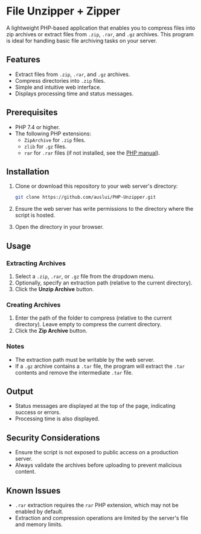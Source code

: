 # File Unzipper + Zipper

A lightweight PHP-based application that enables you to compress files into zip archives or extract files from `.zip`, `.rar`, and `.gz` archives. This program is ideal for handling basic file archiving tasks on your server.

## Features

- Extract files from `.zip`, `.rar`, and `.gz` archives.
- Compress directories into `.zip` files.
- Simple and intuitive web interface.
- Displays processing time and status messages.

## Prerequisites

- PHP 7.4 or higher.
- The following PHP extensions:
  - `ZipArchive` for `.zip` files.
  - `zlib` for `.gz` files.
  - `rar` for `.rar` files (if not installed, see the [PHP manual](http://php.net/manual/en/rar.installation.php)).

## Installation

1. Clone or download this repository to your web server's directory:
   ```bash
   git clone https://github.com/auslui/PHP-Unzipper.git
   ```

2. Ensure the web server has write permissions to the directory where the script is hosted.

3. Open the directory in your browser.

## Usage

### Extracting Archives

1. Select a `.zip`, `.rar`, or `.gz` file from the dropdown menu.
2. Optionally, specify an extraction path (relative to the current directory).
3. Click the **Unzip Archive** button.

### Creating Archives

1. Enter the path of the folder to compress (relative to the current directory). Leave empty to compress the current directory.
2. Click the **Zip Archive** button.

### Notes

- The extraction path must be writable by the web server.
- If a `.gz` archive contains a `.tar` file, the program will extract the `.tar` contents and remove the intermediate `.tar` file.

## Output

- Status messages are displayed at the top of the page, indicating success or errors.
- Processing time is also displayed.

## Security Considerations

- Ensure the script is not exposed to public access on a production server.
- Always validate the archives before uploading to prevent malicious content.

## Known Issues

- `.rar` extraction requires the `rar` PHP extension, which may not be enabled by default.
- Extraction and compression operations are limited by the server's file and memory limits.
